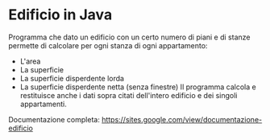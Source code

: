 # Edificio in Java
Programma che dato un edificio con un certo numero di piani e di stanze permette di calcolare per ogni stanza di ogni appartamento:
* L'area
* La superficie
* La superficie disperdente lorda
* La superficie disperdente netta (senza finestre)
Il programma calcola e restituisce anche i dati sopra citati dell'intero edificio e dei singoli appartamenti.

Documentazione completa: https://sites.google.com/view/documentazione-edificio

